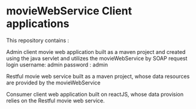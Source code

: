# movieWebService Client applications
This repository contains :

Admin client movie web application built as a maven project and created using the java servlet and utilizes the movieWebService by SOAP request
login username: admin
password : admin


Restful movie web service built as a maven project, whose data resources are provided by the movieWebService


Consumer client web application built on reactJS, whose data provision relies on the Restful movie web service.